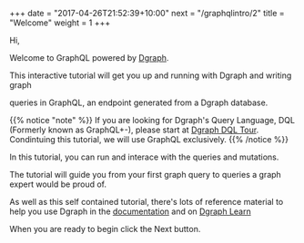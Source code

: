 +++
date = "2017-04-26T21:52:39+10:00"
next = "/graphqlintro/2"
title = "Welcome"
weight = 1
+++

Hi,

Welcome to GraphQL powered by [Dgraph](https://dgraph.io).

This interactive tutorial will get you up and running with Dgraph and writing
graph

queries in GraphQL, an endpoint generated from a Dgraph database.

{{% notice "note" %}} If you are looking for Dgraph's Query Language, DQL
(Formerly known as GraphQL+-), please start at
[Dgraph DQL Tour](https://dgraph.io/tour/intro/1/). Condintuing this tutorial,
we will use GraphQL exclusively. {{% /notice %}}

In this tutorial, you can run and interace with the queries and mutations.

The tutorial will guide you from your first graph query to queries a graph
expert would be proud of.

As well as this self contained tutorial, there's lots of reference material to
help you use Dgraph in the [documentation](https://docs.dgraph.io) and on
[Dgraph Learn](https://dgraph.io/learn)

When you are ready to begin click the Next button.